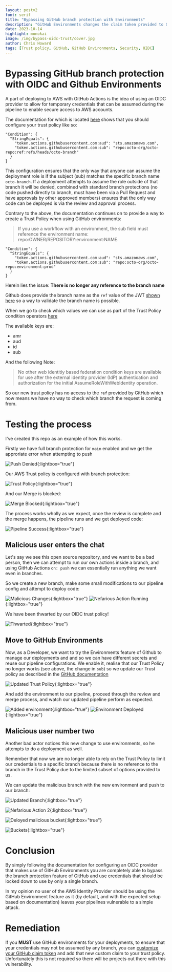 ```yaml
---
layout: postv2
font: serif
title: "Bypassing GitHub branch protection with Environments"
description: "GitHub Environments changes the claim token provided to OIDC Providers and removes the Branch name from the Subject, this allows a user to authenticate via any branch"
date: 2023-10-14
highlight: monokai
image: /img/bypass-oidc-trust/cover.jpg
author: Chris Howard
tags: [Trust policy, GitHub, GitHub Environments, Security, OIDC]
---
```


# Bypassing GitHub branch protection with OIDC and Github Environments

A part of deploying to AWS with GitHub Actions is the idea of using an OIDC provider to allow for temporary credentials that can be assumed during the pipeline to enable secure access to AWS accounts.

The documentation for which is located [here](https://docs.github.com/en/actions/deployment/security-hardening-your-deployments/configuring-openid-connect-in-amazon-web-services#adding-the-identity-provider-to-aws) shows that you should configure your trust policy like so:

```
"Condition": {
  "StringEquals": {
    "token.actions.githubusercontent.com:aud": "sts.amazonaws.com",
    "token.actions.githubusercontent.com:sub": "repo:octo-org/octo-repo:ref:refs/heads/octo-branch"
  }
}
```

This configuration ensures that the only way that anyone can assume the deployment role is if the subject (sub) matches the specific branch name `octo-branch`.  If a deployment attempts to assume the role outside of that branch it will be denied, combined with standard branch protections (no code pushed directly to branch, must have been via a Pull Request and have approvals by other approved members) ensures that the only way code can be deployed is via the review and approval process.

Contrary to the above, the documentation continues on to provide a way to create a Trust Policy when using GitHub environments:

> If you use a workflow with an environment, the sub field must reference the environment name: repo:OWNER/REPOSITORY:environment:NAME.
```
"Condition": {
  "StringEquals": {
    "token.actions.githubusercontent.com:aud": "sts.amazonaws.com",
    "token.actions.githubusercontent.com:sub": "repo:octo-org/octo-repo:environment:prod"
  }
}
```

Herein lies the issue: **There is no longer any reference to the branch name**

Github does provide the branch name as the `ref` value of the JWT [shown here](https://docs.github.com/en/actions/deployment/security-hardening-your-deployments/about-security-hardening-with-openid-connect#understanding-the-oidc-token) so a way to validate the branch name is possible.

When we go to check which values we can use as part of the Trust Policy condition operators [here](https://docs.aws.amazon.com/IAM/latest/UserGuide/reference_policies_iam-condition-keys.html#cross-condition-keys-wif)

The available keys are:
  
  - amr
  - aud
  - id
  - sub

And the following Note:

> No other web identitiy based federation condition keys are available for use after the external identity provider (IdP) authentication and authorization for the initial AssumeRoleWithWebIdentity operation.

So our new trust policy has no access to the `ref` provided by GitHub which now means we have no way to check which branch the request is coming from.

# Testing the process

I've created this repo as an example of how this works.

Firstly we have full branch protection for `main` enabled and we get the approriate error when attempting to push

![Push Denied](/img/bypass-oidc-trust/push-denied.png){:lightbox="true"}

Our AWS Trust policy is configured with branch protection:

![Trust Policy](/img/bypass-oidc-trust/trust-policy.png){:lightbox="true"}

And our Merge is blocked:

![Merge Blocked](/img/bypass-oidc-trust/merge-blocked.png){:lightbox="true"}

The process works wholly as we expect, once the review is complete and the merge happens, the pipeline runs and we get deployed code:

![Pipeline Success](/img/bypass-oidc-trust/pipeline-success.png){:lightbox="true"}

## Malicious user enters the chat

Let's say we see this open source repository, and we want to be a bad person, then we can attempt to run our own actions inside a branch, and using GitHub Actions `on: push` we can essentially run anything we want even in branches.

So we create a new branch, make some small modifications to our pipeline config and attempt to deploy code:

![Malicious Changes](/img/bypass-oidc-trust/malicious_changes.png){:lightbox="true"}
![Nefarious Action Running](/img/bypass-oidc-trust/nefarious_action.png){:lightbox="true"}

We have been thwarted by our OIDC trust policy!

![Thwarted](/img/bypass-oidc-trust/thwarted.png){:lightbox="true"}

## Move to GitHub Environments

Now, as a Developer, we want to try the Environments feature of Github to manage our deployments and and so we can have different secrets and reuse our pipeline configurations. We enable it, realise that our Trust Policy no longer works (see above, the change in `sub`) so we update our Trust policy as described in the [GitHub documentation](https://docs.github.com/en/actions/deployment/security-hardening-your-deployments/configuring-openid-connect-in-amazon-web-services#adding-the-identity-provider-to-aws)

![Updated Trust Policy](/img/bypass-oidc-trust/updated-trust-policy.png){:lightbox="true"}

And add the environment to our pipeline, proceed through the review and merge process, and watch our updated pipeline perform as expected.

![Added environment](/img/bypass-oidc-trust/added-environemnt.png){:lightbox="true"}
![Environment Deployed](/img/bypass-oidc-trust/environment-deploy.png){:lightbox="true"}

## Malicious user number two

Another bad actor notices this new change to use environments, so he attempts to do a deployment as well.

Remember that now we are no longer able to rely on the Trust Policy to limit our credentials to a specific branch because there is no reference to the branch in the Trust Policy due to the limited subset of options provided to us.

We can update the malicious branch with the new environment and push to our branch:

![Updated Branch](/img/bypass-oidc-trust/updated-malicious-pipeline.png){:lightbox="true"}

![Nefarious Action 2](/img/bypass-oidc-trust/nefarious-action-2.png){:lightbox="true"}

![Deloyed malicious bucket](/img/bypass-oidc-trust/deployed-malcious-bucket.png){:lightbox="true"}

![Buckets](/img/bypass-oidc-trust/buckets.png){:lightbox="true"}

# Conclusion

By simply following the documentation for configuring an OIDC provider that makes use of GitHub Environments you are completely able to bypass the branch protection feature of GitHub and use credentials that should be locked down to use by only a single branch.

In my opinion no user of the AWS Identity Provider should be using the GitHub Environment feature as it (by default, and with the expected setup based on documentation) leaves your pipelines vulnerable to a simple attack.

# Remediation

If you **MUST** use GitHub environments for your deployments, to ensure that your credentials may not be assumed by any branch, you can [customize your GitHub claim token](https://docs.github.com/en/actions/deployment/security-hardening-your-deployments/about-security-hardening-with-openid-connect#customizing-the-token-claims) and add that new custom claim to your trust policy.  Unfortunately this is not required so there will be projects out there with this vulnerability.
